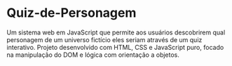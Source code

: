 # Quiz-de-Personagem
Um sistema web em JavaScript que permite aos usuários descobrirem qual personagem de um universo fictício eles seriam através de um quiz interativo. Projeto desenvolvido com HTML, CSS e JavaScript puro, focado na manipulação do DOM e lógica com orientação a objetos.

